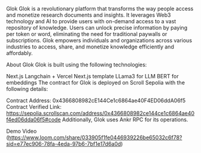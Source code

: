 Glok
Glok is a revolutionary platform that transforms the way people access and monetize research documents and insights. It leverages Web3 technology and AI to provide users with on-demand access to a vast repository of knowledge. Users can unlock precise information by paying per token or word, eliminating the need for traditional paywalls or subscriptions. Glok empowers individuals and organizations across various industries to access, share, and monetize knowledge efficiently and affordably.

About Glok
Glok is built using the following technologies:

Next.js
Langchain + Vercel Next.js template
LLama3 for LLM
BERT for embeddings
The contract for Glok is deployed on Scroll Sepolia with the following details:

Contract Address: 0x4366808982cE144Ce1c6864ae40F4ED06ddA06f5
Contract Verified Link: https://sepolia.scrollscan.com/address/0x4366808982ce144ce1c6864ae40f4ed06dda06f5#code
Additionally, Glok uses Ankr RPC for its operations.

Demo Video
(https://www.loom.com/share/033905f1fe0446939226be65032c6f78?sid=e77ec906-78fa-4eda-97b6-7bf1e17d6a0d)


